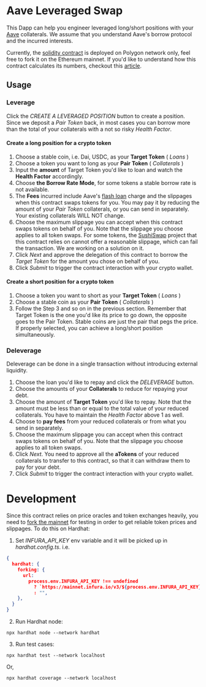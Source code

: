 # Aave Leveraged Swap

This Dapp can help you engineer leveraged long/short positions with your [Aave](https://aave.com) collaterals. We assume that you understand Aave's borrow protocol and the incurred interests.

Currently, the [solidity contract](https://polygonscan.com/address/0xf2b08a65726b894b550f5c6cfc95576f8dec263f#code) is deployed on Polygon network only, feel free to fork it on the Ethereum mainnet. If you'd like to understand how this contract calculates its numbers, checkout this [article](./math.md).

## Usage

### Leverage

Click the _CREATE A LEVERAGED POSITION_ button to create a position. Since we deposit a _Pair Token_ back, in most cases you can borrow more than the total of your collaterals with a not so risky _Health Factor_.

#### Create a long position for a crypto token

1. Choose a stable coin, i.e. Dai, USDC, as your **Target Token** ( _Loans_ )
2. Choose a token you want to long as your **Pair Token** ( _Collaterals_ )
3. Input the **amount** of Target Token you'd like to loan and watch the **Health Factor** accordingly.
4. Choose **the Borrow Rate Mode**, for some tokens a stable borrow rate is not available.
5. The **Fees** incurred include Aave's [flash loan](https://docs.aave.com/developers/v/2.0/guides/flash-loans) charge and the slippages when this contract swaps tokens for you. You may pay it by reducing the amount of your _Pair Token_ collaterals, or you can send in separately. Your existing collaterals WILL NOT change.
6. Choose the maximum slippage you can accept when this contract swaps tokens on behalf of you. Note that the slippage you choose applies to all token swaps. For some tokens, the [SushiSwap](https://sushi.com/) project that this contract relies on cannot offer a reasonable slippage, which can fail the transaction. We are working on a solution on it.
7. Click _Next_ and approve the delegation of this contract to borrow the _Target Token_ for the amount you chose on behalf of you.
8. Click _Submit_ to trigger the contract interaction with your crypto wallet.

#### Create a short position for a crypto token

1. Choose a token you want to short as your **Target Token** ( _Loans_ )
2. Choose a stable coin as your **Pair Token** ( _Collaterals_ )
3. Follow the Step 3 and so on in the previous section. Remember that Target Token is the one you'd like its price to go down, the opposite goes to the Pair Token. Stable coins are just the pair that pegs the price. If properly selected, you can achieve a long/short position simultaneously.

### Deleverage

Deleverage can be done in a single transaction without introducing external liquidity.

1. Choose the loan you'd like to repay and click the _DELEVERAGE_ button.
2. Choose the amounts of your **Collaterals** to reduce for repaying your debt.
3. Choose the amount of **Target Token** you'd like to repay. Note that the amount must be less than or equal to the total value of your reduced collaterals. You have to maintain the _Health Factor_ above 1 as well.
4. Choose to **pay fees** from your reduced collaterals or from what you send in separately.
5. Choose the maximum slippage you can accept when this contract swaps tokens on behalf of you. Note that the slippage you choose applies to all token swaps.
6. Click _Next_. You need to approve all the **aTokens** of your reduced collaterals to transfer to this contract, so that it can withdraw them to pay for your debt.
7. Click _Submit_ to trigger the contract interaction with your crypto wallet.

# Development

Since this contract relies on price oracles and token exchanges heavily, you need to [fork the mainnet](https://hardhat.org/hardhat-network/guides/mainnet-forking.html#mainnet-forking) for testing in order to get reliable token prices and slippages. To do this on Hardhat:

1. Set _INFURA_API_KEY_ env variable and it will be picked up in _hardhat.config.ts_. i.e.

```json
{
  hardhat: {
    forking: {
      url:
        process.env.INFURA_API_KEY !== undefined
          ? `https://mainnet.infura.io/v3/${process.env.INFURA_API_KEY}`
          : "",
    },
  }
}
```

2. Run Hardhat node:

```shell
npx hardhat node --network hardhat
```

3. Run test cases:

```shell
npx hardhat test --network localhost
```

Or,

```shell
npx hardhat coverage --network localhost
```
